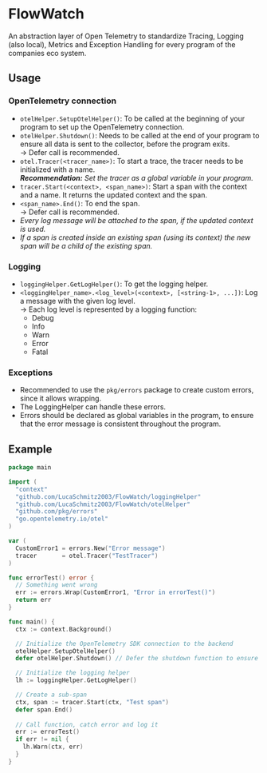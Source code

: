 # FlowWatch
An abstraction layer of Open Telemetry to standardize Tracing, Logging (also local), Metrics and Exception Handling for every program of the companies eco system. 

## Usage
### OpenTelemetry connection
- `otelHelper.SetupOtelHelper()`: To be called at the beginning of your program to set up the OpenTelemetry connection.
- `otelHelper.Shutdown()`: Needs to be called at the end of your program to ensure all data is sent to the collector, 
before the program exits.\
→ Defer call is recommended.
- `otel.Tracer(<tracer_name>)`: To start a trace, the tracer needs to be initialized with a name.\
***Recommendation:** Set the tracer as a global variable in your program.*
- `tracer.Start(<context>, <span_name>)`: Start a span with the context and a name. It returns the updated context and the span.
- `<span_name>.End()`: To end the span.\
  → Defer call is recommended.
- *Every log message will be attached to the span, if the updated context is used.*
- *If a span is created inside an existing span (using its context) the new span will be a child of the existing span.*

### Logging
- `loggingHelper.GetLogHelper()`: To get the logging helper.
- `<loggingHelper_name>.<log_level>(<context>, [<string-1>, ...])`: Log a message with the given log level.\
  → Each log level is represented by a logging function:
  - Debug
  - Info
  - Warn
  - Error
  - Fatal

### Exceptions
- Recommended to use the `pkg/errors` package to create custom errors, since it allows wrapping.
- The LoggingHelper can handle these errors.
- Errors should be declared as global variables in the program, to ensure that the error message is consistent throughout the program.

## Example

```go
package main

import (
  "context"
  "github.com/LucaSchmitz2003/FlowWatch/loggingHelper"
  "github.com/LucaSchmitz2003/FlowWatch/otelHelper"
  "github.com/pkg/errors"
  "go.opentelemetry.io/otel"
)

var (
  CustomError1 = errors.New("Error message")
  tracer       = otel.Tracer("TestTracer")
)

func errorTest() error {
  // Something went wrong
  err := errors.Wrap(CustomError1, "Error in errorTest()")
  return err
}

func main() {
  ctx := context.Background()

  // Initialize the OpenTelemetry SDK connection to the backend
  otelHelper.SetupOtelHelper()
  defer otelHelper.Shutdown() // Defer the shutdown function to ensure a graceful shutdown of the SDK connection at the end

  // Initialize the logging helper
  lh := loggingHelper.GetLogHelper()

  // Create a sub-span
  ctx, span := tracer.Start(ctx, "Test span")
  defer span.End()
  
  // Call function, catch error and log it
  err := errorTest()
  if err != nil {
    lh.Warn(ctx, err)
  }
}
```